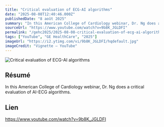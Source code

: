 ```yaml
---
title: "Critical evaluation of ECG-AI algorithms"
date: "2025-08-08T12:40:46.000Z"
publishedDate: "8 août 2025"
summary: "In this American College of Cardiology webinar, Dr. Ng does a critical evaluation of AI-ECG algorithms."
sourceUrl: "https://www.youtube.com/watch?v=9b8K_JGLDFI"
permalink: "/gehc2025/2025-08-08-critical-evaluation-of-ecg-ai-algorithms"
tags: ["YouTube", "GE HealthCare", "2025"]
imageUrl: "https://i2.ytimg.com/vi/9b8K_JGLDFI/hqdefault.jpg"
imageCredit: "Vignette — YouTube"
---
```


![Critical evaluation of ECG-AI algorithms](https://i2.ytimg.com/vi/9b8K_JGLDFI/hqdefault.jpg)

## Résumé

In this American College of Cardiology webinar, Dr. Ng does a critical evaluation of AI-ECG algorithms.

## Lien

https://www.youtube.com/watch?v=9b8K_JGLDFI
